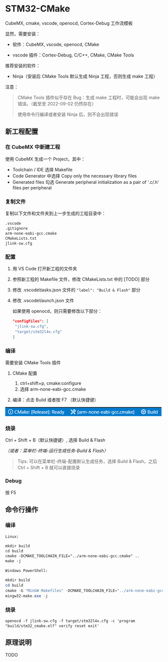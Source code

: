 # STM32-CMake

CubeMX, cmake, vscode, openocd, Cortex-Debug 工作流模板

显然，需要安装：

- 软件：CubeMX, vscode, openocd, CMake

- vscode 插件：Cortex-Debug, C/C++, CMake, CMake Tools

推荐安装的软件：
- Ninja（安装后 CMake Tools 默认生成 Ninja 工程，否则生成 make 工程）

注意：
> CMake Tools 插件似乎存在 Bug：生成 make 工程时，可能会出现 make 错误。（截至至 2022-09-02 仍然存在）
>
> 使用命令行编译或者安装 Ninja 后，则不会出现错误

## 新工程配置

### 在 CubeMX 中新建工程

使用 CubeMX 生成一个 Project，其中：

- Toolchain / IDE 选择 Makefile
- Code Generator 中选择 Copy only the necessary library files
- Generated files 勾选 Generate peripheral initialization as a pair of '.c/.h' files per peripheral

### 复制文件

复制以下文件和文件夹到上一步生成的工程目录中：

```
.vscode
.gitignore
arm-none-eabi-gcc.cmake
CMakeLists.txt
jlink-sw.cfg
```

### 配置

1. 用 VS Code 打开新工程的文件夹
2. 参照新工程的 Makefile 文件，修改 CMakeLists.txt 中的 [TODO] 部分
3. 修改 .vscode\tasks.json 文件的 `"label": "Build & Flash"` 部分
4. 修改 .vscode\launch.json 文件

   如果使用 openocd，则只需要修改以下部分：

   ```json
   "configFiles": [
   	"jlink-sw.cfg",
   	"target/stm32l4x.cfg"
   ]
   ```

### 编译

需要安装 CMake Tools 插件

1. CMake 配置
   1. ctrl+shift+p, cmake:configure
   2. 选择 arm-none-eabi-gcc.cmake

2. 编译：点击 Build 或者按 F7 （默认快捷键）

![1662115928895](image/readme/1662115928895.png)

### 烧录

Ctrl + Shift + B（默认快捷键）, 选择 Build & Flash

*（或者：菜单栏-终端-运行生成任务-Build & Flash）*

> Tips: 可以在菜单栏-终端-配置默认生成任务，选择 Build & Flash，之后 Ctrl + Shift + B 就可以直接烧录

### Debug

按 F5

## 命令行操作

### 编译

`Linux:`

```shell
mkdir build
cd build
cmake -DCMAKE_TOOLCHAIN_FILE="../arm-none-eabi-gcc.cmake" ..
make -j
```

`Windows PowerShell:`

```powershell
mkdir build
cd build
cmake -G "MinGW Makefiles" -DCMAKE_TOOLCHAIN_FILE="../arm-none-eabi-gcc.cmake" ..
mingw32-make.exe -j
```

### 烧录

```shell
openocd -f jlink-sw.cfg -f target/stm32l4x.cfg -c 'program "build/stm32_cmake.elf" verify reset exit'
```

## 原理说明

TODO